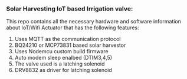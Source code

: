 ### Solar Harvesting IoT based Irrigation valve:
This repo contains all the necessary hardware and software information about IoT/Wifi Actuator that has the following features:
1. Uses MQTT as the communication protocol
2. BQ24210 or MCP73831 based solar harvestor
4. Uses Nodemcu custom build firmware
5. Auto modem sleep enalbed (DTIM3,4,5)
6. The valve used is a latching solenoid 
7. DRV8832 as driver for latching solenoid
